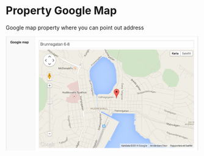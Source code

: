 Property Google Map
========================

Google map property where you can point out address

![](screenshot.png)